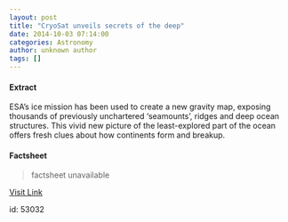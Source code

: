 ```yaml
---
layout: post
title: "CryoSat unveils secrets of the deep"
date: 2014-10-03 07:14:00
categories: Astronomy
author: unknown author
tags: []
---
```



#### Extract
>
								
		
ESA’s ice mission has been used to create a new gravity map, exposing thousands of previously unchartered ‘seamounts’, ridges and deep ocean structures. This vivid new picture of the least-explored part of the ocean offers fresh clues about how continents form and breakup.

	

#### Factsheet
>factsheet unavailable

[Visit Link](http://www.esa.int/Our_Activities/Observing_the_Earth/CryoSat/CryoSat_unveils_secrets_of_the_deep)

id:   53032
